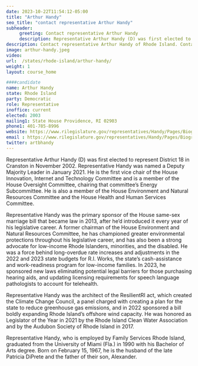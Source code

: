 ```yaml
---
date: 2023-10-22T11:54:12-05:00
title: "Arthur Handy"
seo_title: "contact representative Arthur Handy"
subheader:
     greeting: Contact representative Arthur Handy
     description: Representative Arthur Handy (D) was first elected to represent District 18 in Cranston in November 2002. Representative Handy was named a Deputy Majority Leader in January 2021.
description: Contact representative Arthur Handy of Rhode Island. Contact information for Arthur Handy includes email address, phone number, and mailing address.
image: arthur-handy.jpeg
video:
url:  /states/rhode-island/arthur-handy/
weight: 1
layout: course_home

####candidate
name: Arthur Handy
state: Rhode Island
party: Democratic
role: Representative
inoffice: current
elected: 2003
mailing1: State House Providence, RI 02903
phone1: 401-785-8996
website: https://www.rilegislature.gov/representatives/Handy/Pages/Biography.aspx/
email : https://www.rilegislature.gov/representatives/Handy/Pages/Biography.aspx/
twitter: artbhandy
---
```


Representative Arthur Handy (D) was first elected to represent District 18 in Cranston in November 2002. Representative Handy was named a Deputy Majority Leader in January 2021. He is the first vice chair of the House Innovation, Internet and Technology Committee and is a member of the House Oversight Committee, chairing that committee’s Energy Subcommittee. He is also a member of the House Environment and Natural Resources Committee and the House Health and Human Services Committee.

Representative Handy was the primary sponsor of the House same-sex marriage bill that became law in 2013, after he’d introduced it every year of his legislative career. A former chairman of the House Environment and Natural Resources Committee, he has championed greater environmental protections throughout his legislative career, and has also been a strong advocate for low-income Rhode Islanders, minorities, and the disabled. He was a force behind long-overdue rate increases and adjustments in the 2022 and 2023 state budgets for R.I. Works, the state’s cash-assistance and work-readiness program for low-income families. In 2023, he sponsored new laws eliminating potential legal barriers for those purchasing hearing aids, and updating licensing requirements for speech language pathologists to account for telehealth.

Representative Handy was the architect of the ResilientRI act, which created the Climate Change Council, a panel charged with creating a plan for the state to reduce greenhouse gas emissions, and in 2022 sponsored a bill boldly expanding Rhode Island’s offshore wind capacity. He was honored as Legislator of the Year in 2021 by the Rhode Island Clean Water Association and by the Audubon Society of Rhode Island in 2017.

Representative Handy, who is employed by Family Services Rhode Island, graduated from the University of Miami (Fla.) in 1990 with his Bachelor of Arts degree. Born on February 15, 1967, he is the husband of the late Patricia DiPrete and the father of their son, Alexander.​ ​​​
